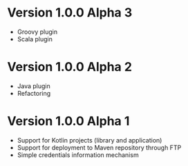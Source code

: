 # Version 1.0.0 Alpha 3

- Groovy plugin
- Scala plugin

# Version 1.0.0 Alpha 2

- Java plugin
- Refactoring

# Version 1.0.0 Alpha 1

- Support for Kotlin projects (library and application)
- Support for deployment to Maven repository through FTP
- Simple credentials information mechanism

